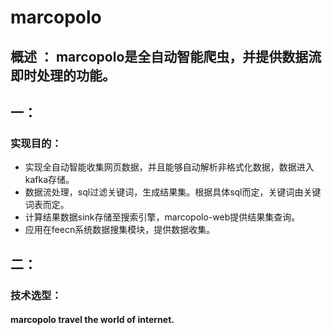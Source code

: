 # marcopolo
## 概述 ： marcopolo是全自动智能爬虫，并提供数据流即时处理的功能。
## 一：
### 实现目的：
* 实现全自动智能收集网页数据，并且能够自动解析非格式化数据，数据进入kafka存储。
* 数据流处理，sql过滤关键词，生成结果集。根据具体sql而定，关键词由关键词表而定。
* 计算结果数据sink存储至搜索引擎，marcopolo-web提供结果集查询。
* 应用在feecn系统数据搜集模块，提供数据收集。
## 二：
### 技术选型：

#### marcopolo travel the world of internet.

